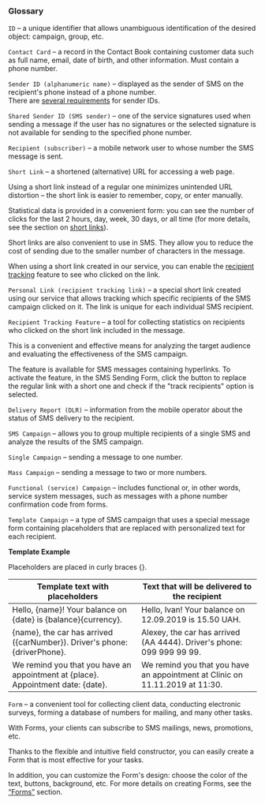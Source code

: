 ### Glossary

<span data-anchor="glossary-id">`ID`</span> – a unique identifier that allows unambiguous identification of the desired object: campaign, group, etc.

<span data-anchor="glossary-contact-card">`Contact Card`</span> – a record in the Contact Book containing customer data such as full name, email, date of birth, and other information. Must contain a phone number.

<span data-anchor="glossary-sender-id">`Sender ID (alphanumeric name)`</span> – displayed as the sender of SMS on the recipient's phone instead of a phone number.  
There are [several requirements](/en/help/sender-id/sender-id) for sender IDs.

<span data-anchor="glossary-shared-senderid">`Shared Sender ID (SMS sender)`</span> – one of the service signatures used when sending a message if the user has no signatures or the selected signature is not available for sending to the specified phone number.

<span data-anchor="glossary-recipient">`Recipient (subscriber)`</span> – a mobile network user to whose number the SMS message is sent.

<span data-anchor="glossary-shortlink">`Short Link`</span> – a shortened (alternative) URL for accessing a web page. 

Using a short link instead of a regular one minimizes unintended URL distortion – the short link is easier to remember, copy, or enter manually.

Statistical data is provided in a convenient form: you can see the number of clicks for the last 2 hours, day, week, 30 days, or all time (for more details, see the section on [short links](/en/help/url-shortener/how-to-shorten-url)).

Short links are also convenient to use in SMS. They allow you to reduce the cost of sending due to the smaller number of characters in the message.

When using a short link created in our service, you can enable the [recipient tracking](#glossary-recipienttracking) feature to see who clicked on the link.

<span data-anchor="glossary-personal-link">`Personal Link (recipient tracking link)`</span> – a special short link created using our service that allows tracking which specific recipients of the SMS campaign clicked on it. The link is unique for each individual SMS recipient.

<span data-anchor="glossary-recipienttracking">`Recipient Tracking Feature`</span> – a tool for collecting statistics on recipients who clicked on the short link included in the message.

This is a convenient and effective means for analyzing the target audience and evaluating the effectiveness of the SMS campaign.

The feature is available for SMS messages containing hyperlinks. To activate the feature, in the SMS Sending Form, click the button to replace the regular link with a short one and check if the "track recipients" option is selected.

<span data-anchor="glossary-dlr">`Delivery Report (DLR)`</span> – information from the mobile operator about the status of SMS delivery to the recipient.

<span data-anchor="glossary-sms-campaign">`SMS Campaign`</span> – allows you to group multiple recipients of a single SMS and analyze the results of the SMS campaign.

<span data-anchor="glossary-single-campaign">`Single Campaign`</span> – sending a message to one number.

<span data-anchor="glossary-mass-campaign">`Mass Campaign`</span> – sending a message to two or more numbers.

<span data-anchor="glossary-functional-campaign">`Functional (service) Campaign`</span> – includes functional or, in other words, service system messages, such as messages with a phone number confirmation code from forms.

<span data-anchor="glossary-template">`Template Campaign`</span> – a type of SMS campaign that uses a special message form containing placeholders that are replaced with personalized text for each recipient.

**Template Example**

Placeholders are placed in curly braces {}.

Template text with placeholders      | Text that will be delivered to the recipient    
-----------------|---------
Hello, {name}! Your balance on {date} is {balance}{currency}.     | Hello, Ivan! Your balance on 12.09.2019 is 15.50 UAH.  
{name}, the car has arrived ({carNumber}). Driver's phone: {driverPhone}.    | Alexey, the car has arrived (AA 4444). Driver's phone: 099 999 99 99.
We remind you that you have an appointment at {place}. Appointment date: {date}.    | We remind you that you have an appointment at Clinic on 11.11.2019 at 11:30.  

<span data-anchor="glossary-form">`Form`</span> – a convenient tool for collecting client data, conducting electronic surveys, forming a database of numbers for mailing, and many other tasks.

With Forms, your clients can subscribe to SMS mailings, news, promotions, etc.

Thanks to the flexible and intuitive field constructor, you can easily create a Form that is most effective for your tasks.

In addition, you can customize the Form's design: choose the color of the text, buttons, background, etc. 
For more details on creating Forms, see the [“Forms”](/en/help/forms/how-to-create-form) section.
